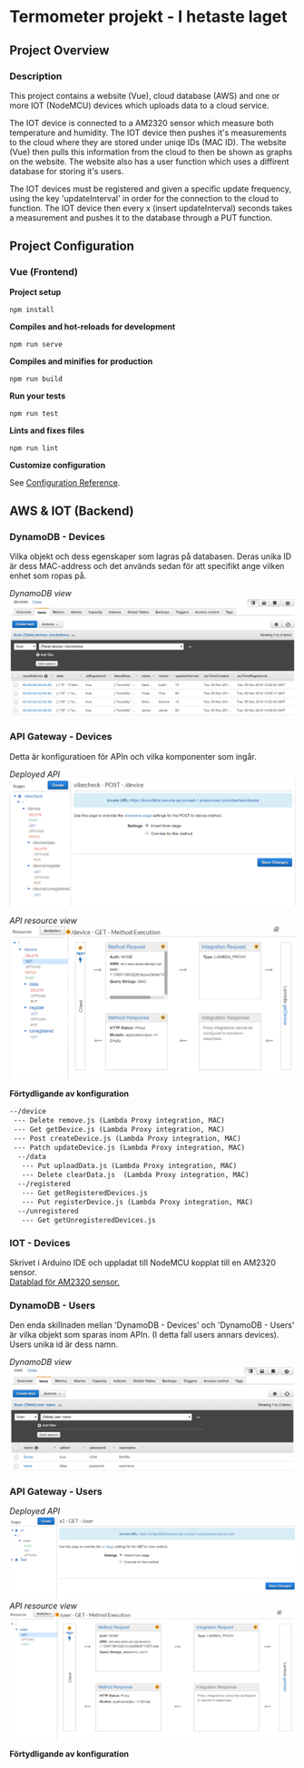 # Termometer projekt - I hetaste laget
## Project Overview
### Description
This project contains a website (Vue), cloud database (AWS) and one or more IOT (NodeMCU) devices which uploads data to a cloud service.    
  
The IOT device is connected to a AM2320 sensor which measure both temperature and humidity. The IOT device then pushes it's measurements to the cloud where they are stored under uniqe IDs (MAC ID). The website (Vue) then pulls this information from the cloud to then be shown as graphs on the website. The website also has a user function which uses a diffirent database for storing it's users.  
  
The IOT devices must be registered and given a specific update frequency, using the key 'updateInterval' in order for the connection to the cloud to function. The IOT device then every x (insert updateInterval) seconds takes a measurement and pushes it to the database through a PUT function.
## Project Configuration
### Vue (Frontend)
**Project setup**

```
npm install
```

**Compiles and hot-reloads for development**

```
npm run serve
```

**Compiles and minifies for production**

```
npm run build
```

**Run your tests**

```
npm run test
```

**Lints and fixes files**

```
npm run lint
```

**Customize configuration**

See [Configuration Reference](https://cli.vuejs.org/config/).

## AWS & IOT (Backend)
### DynamoDB - Devices
Vilka objekt och dess egenskaper som lagras på databasen. Deras unika ID är dess MAC-address och det används sedan för att specifikt ange vilken enhet som ropas på.  
  
*DynamoDB view*
![DynamoDB](https://github.com/190sTermometer/Images/blob/master/ImageReadMe/DynamoDB.png)
### API Gateway - Devices
Detta är konfiguratioen för APIn och vilka komponenter som ingår.  
  
*Deployed API*
![Deployed View](https://github.com/190sTermometer/Images/blob/master/ImageReadMe/API%20deployed.png)
  
*API resource view*  
![Resource View](https://github.com/190sTermometer/Images/blob/master/ImageReadMe/API%20recource%20config.png)
  
**Förtydligande av konfiguration**
```
--/device
 --- Delete remove.js (Lambda Proxy integration, MAC)
 --- Get getDevice.js (Lambda Proxy integration, MAC)
 --- Post createDevice.js (Lambda Proxy integration, MAC)
 --- Patch updateDevice.js (Lambda Proxy integration, MAC)
  --/data
   --- Put uploadData.js (Lambda Proxy integration, MAC) 
   --- Delete clearData.js  (Lambda Proxy integration, MAC)
  --/registered
   --- Get getRegisteredDevices.js 
   --- Put registerDevice.js (Lambda Proxy integration, MAC) 
  --/unregistered
   --- Get getUnregisteredDevices.js

```
### IOT - Devices
Skrivet i Arduino IDE och uppladat till NodeMCU kopplat till en AM2320 sensor.   
[Datablad för AM2320 sensor.](https://akizukidenshi.com/download/ds/aosong/AM2320.pdf)

### DynamoDB - Users
Den enda skillnaden mellan 'DynamoDB - Devices' och 'DynamoDB - Users' är vilka objekt som sparas inom APIn. (I detta fall users annars devices). Users unika id är dess namn.
  
*DynamoDB view*
![Dynamo user](https://github.com/190sTermometer/Images/blob/master/ImageReadMe/User%20Dynamo.png)
### API Gateway - Users
*Deployed API*
![2](https://github.com/190sTermometer/Images/blob/master/ImageReadMe/User%20API%20stage.png)
*API resource view*  
![1](https://github.com/190sTermometer/Images/blob/master/ImageReadMe/User%20API%20resources.png)
  

**Förtydligande av konfiguration**

